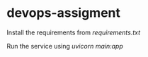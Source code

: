 # devops-assigment

Install the requirements from *requirements.txt*

Run the service using *uvicorn main:app*
